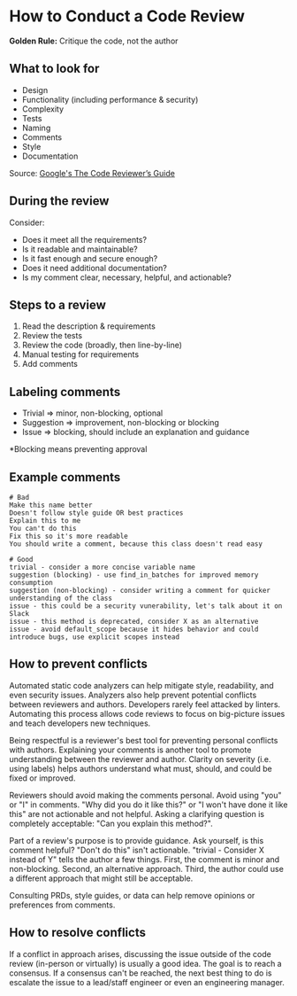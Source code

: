 # How to Conduct a Code Review

**Golden Rule:** Critique the code, not the author

## What to look for

- Design
- Functionality (including performance & security)
- Complexity
- Tests
- Naming
- Comments
- Style
- Documentation

Source: [Google's The Code Reviewer’s Guide](https://google.github.io/eng-practices/review/reviewer/looking-for.html)

## During the review

Consider:

- Does it meet all the requirements?
- Is it readable and maintainable?
- Is it fast enough and secure enough?
- Does it need additional documentation?
- Is my comment clear, necessary, helpful, and actionable?

## Steps to a review

1. Read the description & requirements
2. Review the tests
3. Review the code (broadly, then line-by-line)
4. Manual testing for requirements
5. Add comments

## Labeling comments

- Trivial => minor, non-blocking, optional
- Suggestion => improvement, non-blocking or blocking
- Issue => blocking, should include an explanation and guidance 

\*Blocking means preventing approval

## Example comments

```
# Bad
Make this name better 
Doesn't follow style guide OR best practices
Explain this to me 
You can't do this 
Fix this so it's more readable
You should write a comment, because this class doesn't read easy

# Good
trivial - consider a more concise variable name
suggestion (blocking) - use find_in_batches for improved memory consumption 
suggestion (non-blocking) - consider writing a comment for quicker understanding of the class
issue - this could be a security vunerability, let's talk about it on Slack
issue - this method is deprecated, consider X as an alternative 
issue - avoid default_scope because it hides behavior and could introduce bugs, use explicit scopes instead 
```

## How to prevent conflicts

Automated static code analyzers can help mitigate style, readability, and even security issues. Analyzers also help
prevent potential conflicts between reviewers and authors. Developers rarely feel attacked by linters. Automating this process
allows code reviews to focus on big-picture issues and teach developers new techniques.

Being respectful is a reviewer's best tool for preventing personal conflicts with authors. Explaining your comments is another tool
to promote understanding between the reviewer and author. Clarity on severity (i.e. using labels) helps authors understand what must, should, and could be fixed or improved.

Reviewers should avoid making the comments personal. Avoid using "you" or "I" in comments. "Why did you do it like this?" or "I won't have done it like this" are not actionable and not helpful.
Asking a clarifying question is completely acceptable: "Can you explain this method?".

Part of a review's purpose is to provide guidance. Ask yourself, is this comment helpful? "Don't do this" isn't actionable. "trivial - Consider X instead of Y" tells
the author a few things. First, the comment is minor and non-blocking. Second, an alternative approach. Third, the author could use a different approach that might still be acceptable.

Consulting PRDs, style guides, or data can help remove opinions or preferences from comments.

## How to resolve conflicts

If a conflict in approach arises, discussing the issue outside of the code review (in-person or virtually) is usually a good idea. The goal is to reach a consensus. If a consensus can't
be reached, the next best thing to do is escalate the issue to a lead/staff engineer or even an engineering manager.
